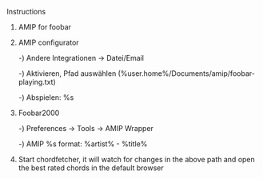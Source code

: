 Instructions

1) AMIP for foobar

2) AMIP configurator

	-) Andere Integrationen -> Datei/Email
	
	-) Aktivieren, Pfad auswählen (%user.home%/Documents/amip/foobar-playing.txt)
	
	-) Abspielen: %s
	
3) Foobar2000

	-) Preferences -> Tools -> AMIP Wrapper
	
	-) AMIP %s format: %artist% - %title%
	
4) Start chordfetcher, it will watch for changes in the above path and open the best rated chords in the default browser
